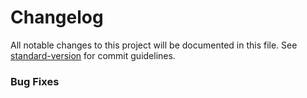 # Changelog

All
notable
changes
to
this
project
will
be
documented
in
this
file.
See [standard-version](https://github.com/conventional-changelog/standard-version)
for
commit
guidelines.

### Bug Fixes
